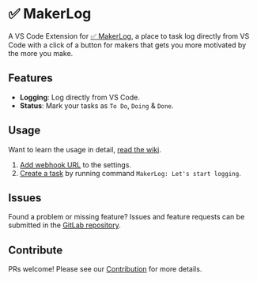 # ✅ MakerLog

A VS Code Extension for [✅ MakerLog](https://getmakerlog.com/), a place to task log directly from VS Code with a click of a button for makers that gets you more motivated by the more you make.

## Features

* **Logging**: Log directly from VS Code.
* **Status**: Mark your tasks as `To Do`, `Doing` & `Done`.

## Usage

Want to learn the usage in detail, [read the wiki](https://gitlab.com/codecarrot/makerlog-vscode/wikis/Usage).

1. [Add webhook URL](https://gitlab.com/codecarrot/makerlog-vscode/wikis/Usage#paste-the-webhook-url) to the settings.
2. [Create a task](https://gitlab.com/codecarrot/makerlog-vscode/wikis/Usage#create-a-task) by running command `MakerLog: Let's start logging`.

## Issues

Found a problem or missing feature? Issues and feature requests can be submitted in the [GitLab repository](https://gitlab.com/codecarrot/makerlog-vscode).

## Contribute

PRs welcome! Please see our [Contribution](https://gitlab.com/codecarrot/makerlog-vscode/wikis/contributing) for more details.